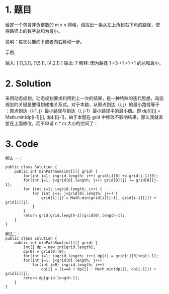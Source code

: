 # 1. 题目
给定一个包含非负整数的 m x n 网格，请找出一条从左上角到右下角的路径，使得路径上的数字总和为最小。

说明：每次只能向下或者向右移动一步。

示例:

输入:
[
  [1,3,1],
  [1,5,1],
  [4,2,1]
]
输出: 7
解释: 因为路径 1→3→1→1→1 的总和最小。
# 2. Solution
采用动态规划。动态规划要求利用到上一次的结果，是一种特殊的迭代思想，动态规划的关键是要得到递推关系式。对于本题，从原点到达（i, j）的最小路径等于 ：原点到达（i-1, j）最小路径与到达（i, j-1）最小路径中的最小值。即 dp[i][j] = Math.min(dp[i-1][j], dp[i][j-1]，由于本题在 grid 中修改不影响结果，那么我就直接在上面修改，而不申请 n * m 大小的空间了：
# 3. Code
```
解法 一：

public class Solution {
    public int minPathSum(int[][] grid) {
        for(int i=1; i<grid.length; i++) grid[i][0] += grid[i-1][0];
        for(int j=1; j<grid[0].length; j++) grid[0][j] += grid[0][j-1];
        for (int i=1; i<grid.length; i++) {
            for (int j=1; j<grid[0].length; j++) {
                grid[i][j] = Math.min(grid[i][j-1], grid[i-1][j]) + grid[i][j];
            }
        }
        return grid[grid.length-1][grid[0].length-1];
    }
}

```

```
解法二：
public class Solution {
    public int minPathSum(int[][] grid) {
        int[] dp = new int[grid.length];
        dp[0] = grid[0][0];
        for(int i=1; i<grid.length; i++) dp[i] = grid[i][0]+dp[i-1];
        for(int j=1; j<grid[0].length; j++)
            for(int i=0; i<grid.length; i++)
                dp[i] = (i==0 ? dp[i] : Math.min(dp[i], dp[i-1])) + grid[i][j];
        return dp[grid.length-1];
    }
}

```
